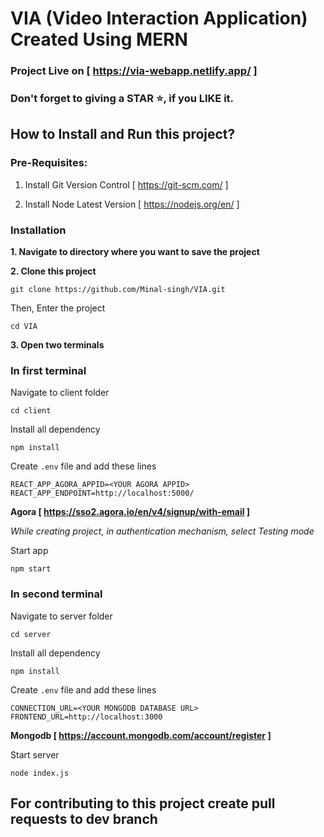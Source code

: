 # VIA (Video Interaction Application) Created Using MERN

### Project Live on [ https://via-webapp.netlify.app/ ]

### Don't forget to giving a STAR ⭐️, if you LIKE it.

## How to Install and Run this project?

### Pre-Requisites:
1. Install Git Version Control
[ https://git-scm.com/ ]

2. Install Node Latest Version
[ https://nodejs.org/en/ ]

### Installation
**1. Navigate to directory where you want to save the project**

**2. Clone this project**
```
git clone https://github.com/Minal-singh/VIA.git
```

Then, Enter the project
```
cd VIA
```

**3. Open two terminals**
### In first terminal
Navigate to client folder
```
cd client
```
Install all dependency
```
npm install
```
Create ```.env``` file and add these lines
```
REACT_APP_AGORA_APPID=<YOUR AGORA APPID>
REACT_APP_ENDPOINT=http://localhost:5000/
```
**Agora [ https://sso2.agora.io/en/v4/signup/with-email ]**

*While creating project, in authentication mechanism, select Testing mode*

Start app
```
npm start
```

### In second terminal
Navigate to server folder
```
cd server
```
Install all dependency
```
npm install
```
Create ```.env``` file and add these lines
```
CONNECTION_URL=<YOUR MONGODB DATABASE URL>
FRONTEND_URL=http://localhost:3000
```
**Mongodb [ https://account.mongodb.com/account/register ]**

Start server
```
node index.js
```

## For contributing to this project create pull requests to dev branch

